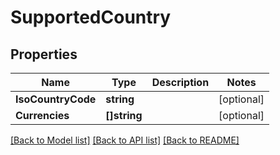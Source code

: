 # SupportedCountry

## Properties

Name | Type | Description | Notes
------------ | ------------- | ------------- | -------------
**IsoCountryCode** | **string** |  | [optional] 
**Currencies** | **[]string** |  | [optional] 

[[Back to Model list]](../README.md#documentation-for-models) [[Back to API list]](../README.md#documentation-for-api-endpoints) [[Back to README]](../README.md)


